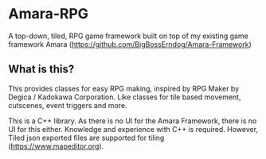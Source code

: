 # Amara-RPG
A top-down, tiled, RPG game framework built on top of my existing game framework Amara (https://github.com/BigBossErndog/Amara-Framework)

## What is this?
This provides classes for easy RPG making, inspired by RPG Maker by Degica / Kadokawa Corporation. Like classes for tile based movement, cutscenes, event triggers and more.

This is a C++ library. As there is no UI for the Amara Framework, there is no UI for this either. Knowledge and experience with C++ is required. However, Tiled json exported files are supported for tiling (https://www.mapeditor.org).
